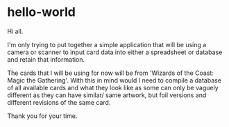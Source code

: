 # hello-world

Hi all.

I'm only trying to put together a simple application that will be using a camera or scanner to input card data into either a spreadsheet or database and retain that information.

The cards that I will be using for now will be from 'Wizards of the Coast: Magic the Gathering'. With this in mind would I need to compile a database of all available cards and what they look like as some can only be vaguely different as they can have similar/ same artwork, but foil versions and different revisions of the same card.

Thank you for your time.
